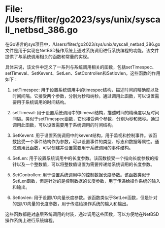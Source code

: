 # File: /Users/fliter/go2023/sys/unix/syscall_netbsd_386.go

在Go语言的sys项目中，/Users/fliter/go2023/sys/unix/syscall_netbsd_386.go文件是用于实现在NetBSD操作系统上通过系统调用进行系统编程的功能。该文件提供了与系统调用相关的函数和常量的实现。

具体来说，该文件中定义了一系列与系统调用相关的函数，包括setTimespec、setTimeval、SetKevent、SetLen、SetControllen和SetIovlen。这些函数的作用如下：

1. setTimespec: 用于设置系统调用中的timespec结构，描述时间的精确度以及时间间隔。它接受两个参数，分别为秒和纳秒。通过调用此函数，可以设置需要用于系统调用的时间结构。

2. setTimeval: 用于设置系统调用中的timeval结构，描述时间的精确度以及时间间隔。类似于setTimespec函数，它也接受两个参数，分别为秒和微秒。通过调用此函数，可以设置需要用于系统调用的时间结构。

3. SetKevent: 用于设置系统调用中的kevent结构，用于监视和控制事件。该函数接受一个事件结构作为参数，可以设置事件的类型、标志和数据等属性。通过调用此函数，可以创建并设置需要用于系统调用的事件结构。

4. SetLen: 用于设置系统调用中的长度参数。该函数接受一个指向长度参数的指针以及一个整数值，可以将整数值设置为需要传递给系统调用的长度参数。

5. SetControllen: 用于设置系统调用中的控制数据长度参数。该函数类似于SetLen函数，但是针对的是控制数据的长度参数，用于传递给操作系统的输入和输出。

6. SetIovlen: 用于设置I/O向量长度参数。该函数类似于SetLen函数，但是针对的是I/O向量的长度参数，用于传递给操作系统的输入和输出。

这些函数都是对底层系统调用的封装，通过调用这些函数，可以方便地在NetBSD操作系统上进行系统编程。

